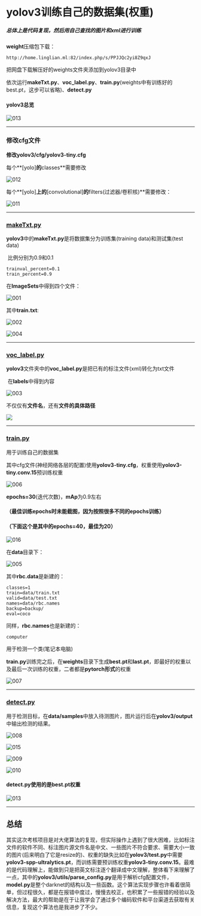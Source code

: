 # yolov3训练自己的数据集(权重)

##### 总体上是代码复现，然后用自己查找的图片和xml进行训练

**weight**压缩包下载：

```
http://home.linglian.ml:82/index.php/s/PPJJQc2yi8Z9qxJ
```

把网盘下载解压好的weights文件夹添加到yolov3目录中

依次运行**makeTxt.py**、**voc_label.py**、**train.py**(weights中有训练好的best.pt，这步可以省略)、**detect.py**



#### **yolov3总览**

![013](https://github.com/010404/yolov3/blob/master/picture/013.png)

------



### 修改cfg文件

**修改yolov3/cfg/yolov3-tiny.cfg**

每个**[yolo]**的**classes**需要修改

![012](https://github.com/010404/yolov3/blob/master/picture/012.png)



每个**[yolo]**上的**[convolutional]**的**filters(过滤器/卷积核)**需要修改：

![011](https://github.com/010404/yolov3/blob/master/picture/011.png)

------



### [makeTxt.py](https://github.com/010404/yolov3/blob/master/makeTxt.py)

**yolov3**中的**makeTxt.py**是将数据集分为训练集(training data)和测试集(test data)

​		比例分别为0.9和0.1

```
trainval_percent=0.1
train_percent=0.9
```



在**ImageSets**中得到四个文件：

![**001**](https://github.com/010404/yolov3/blob/master/picture/001.png)



其中**train.txt**:

![002](https://github.com/010404/yolov3/blob/master/picture/002.png)

![004](https://github.com/010404/yolov3/blob/master/picture/004.png)

------



### [voc_label.py](https://github.com/010404/yolov3/blob/master/voc_label.py)

**yolov3**文件夹中的**voc_label.py**是把已有的标注文件(xml)转化为txt文件

​	在**labels**中得到内容

![003](https://github.com/010404/yolov3/blob/master/picture/003.png)



不仅仅有**文件名**，还有**文件的具体路径**

![](https://github.com/010404/yolov3/blob/master/picture/004.png)



------





### [train.py](https://github.com/010404/yolov3/blob/master/train.py)

用于训练自己的数据集

其中cfg文件(神经网络各层的配置)使用**yolov3-tiny.cfg**，权重使用**yolov3-tiny.conv.15**预训练权重

![006](https://github.com/010404/yolov3/blob/master/picture/006.png)

**epochs=30**(迭代次数)，**mAp**为0.9左右

#### （最佳训练epochs时未能截图，因为按照很多不同的epochs训练）

#### **（下面这个是其中的epochs=40，最佳为20）**

![016](https://github.com/010404/yolov3/blob/master/picture/016.png)



在**data**目录下：

![005](https://github.com/010404/yolov3/blob/master/picture/005.png)

其中**rbc.data**是新建的：

```
classes=1
train=data/train.txt
valid=data/test.txt
names=data/rbc.names
backup=backup/
eval=coco
```

同样，**rbc.names**也是新建的：

```
computer
```

用于检测一个类(笔记本电脑)



**train.py**训练完之后，在**weights**目录下生成**best.pt**和**last.pt**，即最好的权重以及最后一次训练的权重，二者都是**pytorch形式**的权重

![007](https://github.com/010404/yolov3/blob/master/picture/007.png)

------



### [detect.py](https://github.com/010404/yolov3/blob/master/detect.py)

用于检测目标，在**data/samples**中放入待测图片，图片运行后在**yolov3/output**中输出检测的结果。

![008](https://github.com/010404/yolov3/blob/master/picture/008.png)



![015](https://github.com/010404/yolov3/blob/master/picture/015.png)



![009](https://github.com/010404/yolov3/blob/master/picture/009.png)



![010](https://github.com/010404/yolov3/blob/master/picture/010.png)



#### **detect.py**使用的是**best.pt**权重

![013](https://github.com/010404/yolov3/blob/master/picture/014.png)

------



## 总结

其实这次考核项目是对大佬算法的复现，但实际操作上遇到了很大困难，比如标注文件的软件不同、标注图片源文件名是中文、一些图片不符合要求、需要大小一致的图片(后来明白了它是resize的)、权重的缺失比如在**yolov3/test.py**中需要**yolov3-spp-ultralytics.pt**，而训练需要预训练权重**yolov3-tiny.conv.15**。最难的是代码理解上，能做到只是把英文标注逐个翻译成中文理解，整体看下来理解了一点，其中的**yolov3/utils/parse_config.py**是用于解析cfg配置文件，**model.py**是整个darknet的结构以及一些函数。这个算法实现步骤也许看着很简单，但过程很久，都是在报错中度过，慢慢去校正，也积累了一些报错的经验以及解决方法，最大的帮助是在于让我学会了通过多个编码软件和平台渠道去获取有关信息，复现这个算法也是我进步了不少。

